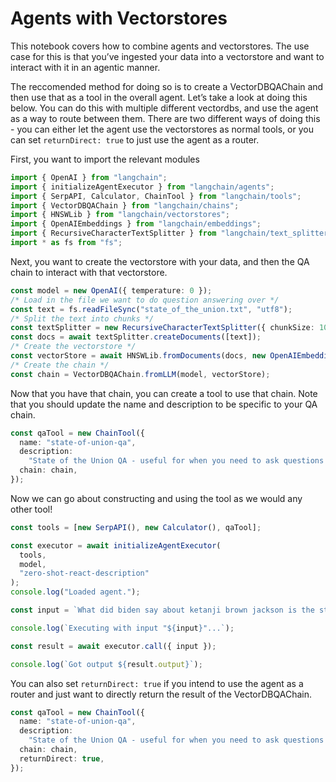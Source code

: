 # Agents with Vectorstores

This notebook covers how to combine agents and vectorstores. The use case for this is that you’ve ingested your data into a vectorstore and want to interact with it in an agentic manner.

The reccomended method for doing so is to create a VectorDBQAChain and then use that as a tool in the overall agent. Let’s take a look at doing this below. You can do this with multiple different vectordbs, and use the agent as a way to route between them. There are two different ways of doing this - you can either let the agent use the vectorstores as normal tools, or you can set `returnDirect: true` to just use the agent as a router.

First, you want to import the relevant modules

```typescript
import { OpenAI } from "langchain";
import { initializeAgentExecutor } from "langchain/agents";
import { SerpAPI, Calculator, ChainTool } from "langchain/tools";
import { VectorDBQAChain } from "langchain/chains";
import { HNSWLib } from "langchain/vectorstores";
import { OpenAIEmbeddings } from "langchain/embeddings";
import { RecursiveCharacterTextSplitter } from "langchain/text_splitter";
import * as fs from "fs";
```

Next, you want to create the vectorstore with your data, and then the QA chain to interact with that vectorstore.

```typescript
const model = new OpenAI({ temperature: 0 });
/* Load in the file we want to do question answering over */
const text = fs.readFileSync("state_of_the_union.txt", "utf8");
/* Split the text into chunks */
const textSplitter = new RecursiveCharacterTextSplitter({ chunkSize: 1000 });
const docs = await textSplitter.createDocuments([text]);
/* Create the vectorstore */
const vectorStore = await HNSWLib.fromDocuments(docs, new OpenAIEmbeddings());
/* Create the chain */
const chain = VectorDBQAChain.fromLLM(model, vectorStore);
```

Now that you have that chain, you can create a tool to use that chain. Note that you should update the name and description to be specific to your QA chain.

```typescript
const qaTool = new ChainTool({
  name: "state-of-union-qa",
  description:
    "State of the Union QA - useful for when you need to ask questions about the most recent state of the union address.",
  chain: chain,
});
```

Now we can go about constructing and using the tool as we would any other tool!

```typescript
const tools = [new SerpAPI(), new Calculator(), qaTool];

const executor = await initializeAgentExecutor(
  tools,
  model,
  "zero-shot-react-description"
);
console.log("Loaded agent.");

const input = `What did biden say about ketanji brown jackson is the state of the union address?`;

console.log(`Executing with input "${input}"...`);

const result = await executor.call({ input });

console.log(`Got output ${result.output}`);
```

You can also set `returnDirect: true` if you intend to use the agent as a router and just want to directly return the result of the VectorDBQAChain.

```typescript
const qaTool = new ChainTool({
  name: "state-of-union-qa",
  description:
    "State of the Union QA - useful for when you need to ask questions about the most recent state of the union address.",
  chain: chain,
  returnDirect: true,
});
```
